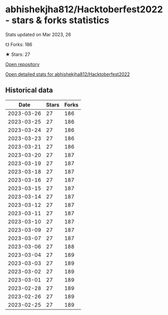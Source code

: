 # abhishekjha812/Hacktoberfest2022 - stars & forks statistics

Stats updated on Mar 2023, 26

☋ Forks: 186

★ Stars: 27

[Open repository](https://github.com/abhishekjha812/Hacktoberfest2022)

[Open detailed stats for abhishekjha812/Hacktoberfest2022](https://reviewgithub.com/rep/abhishekjha812/Hacktoberfest2022)

## Historical data
| Date | Stars | Forks |
|------|-------|-------|
| 2023-03-26 | 27 | 186 | 
| 2023-03-25 | 27 | 186 | 
| 2023-03-24 | 27 | 186 | 
| 2023-03-23 | 27 | 186 | 
| 2023-03-21 | 27 | 186 | 
| 2023-03-20 | 27 | 187 | 
| 2023-03-19 | 27 | 187 | 
| 2023-03-18 | 27 | 187 | 
| 2023-03-16 | 27 | 187 | 
| 2023-03-15 | 27 | 187 | 
| 2023-03-14 | 27 | 187 | 
| 2023-03-12 | 27 | 187 | 
| 2023-03-11 | 27 | 187 | 
| 2023-03-10 | 27 | 187 | 
| 2023-03-09 | 27 | 187 | 
| 2023-03-07 | 27 | 187 | 
| 2023-03-06 | 27 | 188 | 
| 2023-03-04 | 27 | 189 | 
| 2023-03-03 | 27 | 189 | 
| 2023-03-02 | 27 | 189 | 
| 2023-03-01 | 27 | 189 | 
| 2023-02-28 | 27 | 189 | 
| 2023-02-26 | 27 | 189 | 
| 2023-02-25 | 27 | 189 | 

